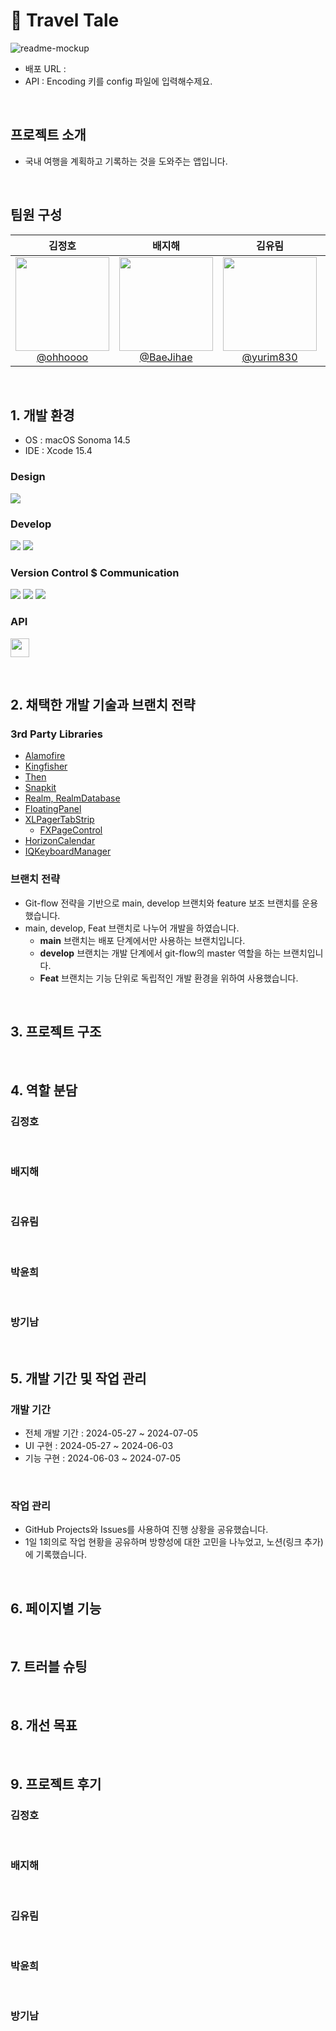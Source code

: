 # 📖 Travel Tale

![readme-mockup](https://github.com/TEAM-OMG-iOS/TravelTale/assets/157277372/8e6b5b40-75b7-413e-b6fb-b2ae1a784300)


- 배포 URL : 
- API : Encoding 키를 config 파일에 입력해수제요.

<br>

## 프로젝트 소개

- 국내 여행을 계획하고 기록하는 것을 도와주는 앱입니다.

<br>

## 팀원 구성

<div align="center">

| **김정호** | **배지해** | **김유림** | **박윤희** | **방기남** |
| :------: |  :------: | :------: | :------: | :------: |
| [<img src="https://github.com/TEAM-OMG-iOS/TravelTale/assets/157277372/1a94246c-426b-44a7-bf9d-d763563f23df" height=150 width=150> <br/> @ohhoooo](https://github.com/ohhoooo) | [<img src="https://github.com/TEAM-OMG-iOS/TravelTale/assets/157277372/5e36e982-472b-45b3-a228-6da7ead20a4a" height=150 width=150> <br/> @BaeJihae](https://github.com/BaeJihae) | [<img src="https://github.com/TEAM-OMG-iOS/TravelTale/assets/157277372/f47cc3ad-0bd3-4805-bd44-16e3df0af7c7" height=150 width=150> <br/> @yurim830](https://github.com/yurim830) | [<img src="https://github.com/TEAM-OMG-iOS/TravelTale/assets/157277372/42f22024-e637-41a9-974e-993db08e4f5b" height=150 width=150> <br/> @yoon3208](https://github.com/yoon3208) | [<img src="https://github.com/TEAM-OMG-iOS/TravelTale/assets/157277372/821c54a1-49a6-4fda-a16c-06ee42755185" height=150 width=150> <br/> @Bread-kn72](https://github.com/Bread-kn72) |

</div>

<br>

## 1. 개발 환경
- OS : macOS Sonoma 14.5
- IDE : Xcode 15.4

### Design
<img src="https://img.shields.io/badge/figma-%23F24E1E.svg?style=for-the-badge&logo=figma&logoColor=white">

### Develop
<div>
  <img src="https://img.shields.io/badge/Swift-F05138?style=for-the-badge&logo=Swift&logoColor=white">
  <img src="https://img.shields.io/badge/uikit-2396F3?style=for-the-badge&logo=Swift&logoColor=white">
</div>

### Version Control $ Communication
<div>
  <img src="https://img.shields.io/badge/Github-181717?style=for-the-badge&logo=Github&logoColor=white">  
  <img src="https://img.shields.io/badge/Git-F05032?style=for-the-badge&logo=git&logoColor=white"> 
  <img src="https://img.shields.io/badge/Slack-4A154B?style=for-the-badge&logo=slack&logoColor=white">  
</div>

### API
[<img src="https://github.com/TEAM-OMG-iOS/TravelTale/assets/157277372/5f5c41a9-f435-4ae0-bc78-c8a271ba2d5c" height="30">](https://api.visitkorea.or.kr/#/)


<br>

## 2. 채택한 개발 기술과 브랜치 전략

### 3rd Party Libraries
- [Alamofire](https://github.com/Alamofire/Alamofire)
- [Kingfisher](https://github.com/onevcat/Kingfisher)
- [Then](https://github.com/devxoul/Then)
- [Snapkit](https://github.com/SnapKit/SnapKit)
- [Realm, RealmDatabase](https://github.com/realm/realm-swift)
- [FloatingPanel](https://github.com/scenee/FloatingPanel)
- [XLPagerTabStrip](https://github.com/xmartlabs/XLPagerTabStrip)
    - [FXPageControl](https://github.com/nicklockwood/FXPageControl)
- [HorizonCalendar](https://github.com/airbnb/HorizonCalendar)
- [IQKeyboardManager](https://github.com/hackiftekhar/IQKeyboardManager)


### 브랜치 전략
- Git-flow 전략을 기반으로 main, develop 브랜치와 feature 보조 브랜치를 운용했습니다.
- main, develop, Feat 브랜치로 나누어 개발을 하였습니다.
    - **main** 브랜치는 배포 단계에서만 사용하는 브랜치입니다.
    - **develop** 브랜치는 개발 단계에서 git-flow의 master 역할을 하는 브랜치입니다.
    - **Feat** 브랜치는 기능 단위로 독립적인 개발 환경을 위하여 사용했습니다.

<br>

## 3. 프로젝트 구조



<br>

## 4. 역할 분담

### 김정호


<br>
    
### 배지해


<br>

### 김유림


<br>

### 박윤희

<br>

### 방기남
    
<br>

## 5. 개발 기간 및 작업 관리

### 개발 기간

- 전체 개발 기간 : 2024-05-27 ~ 2024-07-05
- UI 구현 : 2024-05-27 ~ 2024-06-03
- 기능 구현 : 2024-06-03 ~ 2024-07-05

<br>

### 작업 관리

- GitHub Projects와 Issues를 사용하여 진행 상황을 공유했습니다.
- 1일 1회의로 작업 현황을 공유하며 방향성에 대한 고민을 나누었고, 노션(링크 추가)에 기록했습니다.

<br>


## 6. 페이지별 기능












<br>

## 7. 트러블 슈팅


<br>

## 8. 개선 목표

    
    
<br>

## 9. 프로젝트 후기

### 김정호



<br>

### 배지해



<br>

### 김유림


<br>

### 박윤희

<br>

### 방기남
    
<br>
